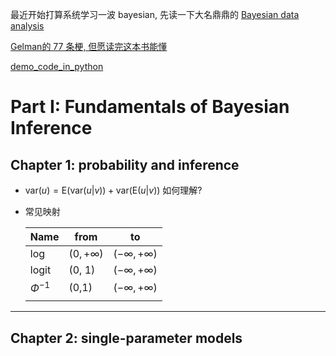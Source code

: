 最近开始打算系统学习一波 bayesian, 先读一下大名鼎鼎的 [Bayesian data analysis](http://stat.columbia.edu/~gelman/book/)

[Gelman的 77 条梗, 但愿读完这本书能懂](http://stat.columbia.edu/~gelman/book/gelman_quotes.pdf)

[demo_code_in_python](https://github.com/avehtari/BDA_py_demos)

#  Part I: Fundamentals of Bayesian Inference

## Chapter 1: probability and inference

- $\text{var}(u)= \text{E}(\text{var}(u|v))+\text{var}(\text{E}(u|v))$ 如何理解?

- 常见映射

  | Name        | from             | to                    |
  | ----------- | ---------------- | --------------------- |
  | log         | $(0, + \infty )$ | $(-\infty, +\infty )$ |
  | logit       | (0, 1)           | $(-\infty, +\infty )$ |
  | $\Phi^{-1}$ | (0,1)            | $(-\infty, +\infty )$ |
  |             |                  |                       |

-----



## Chapter 2: single-parameter models 




